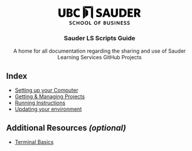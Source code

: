 <!-- PROJECT LOGO -->
<br />
<p align="center">
  <div align="center">
    <img src="imgs/sauder-logo.png" alt="Logo" height="50">
  </div>

  <h3 align="center">Sauder LS Scripts Guide</h3>

  <p align="center">
  A home for all documentation regarding the sharing and use of Sauder Learning Services GitHub Projects
    <br />
  </p>
</p>

<!-- LINKS TO ALL DOCS -->

## Index

- [Setting up your Computer](docs/computer-setup.md)
- [Getting & Managing Projects](docs/github-project-management.md)
- [Running Instructions](docs/running-instructions.md)
- [Updating your environment](docs/updating-environments-anaconda.md)

## Additional Resources _(optional)_

- [Terminal Basics](docs/terminal-basics.md)
